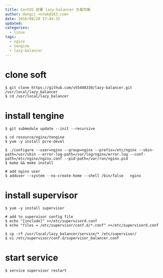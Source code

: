 ```yaml
---
title: CentOS 部署 lazy-balancer 负载均衡　
author: dongcj <ntwk@163.com>
date: 2016/08/28 17:44:33
updated:
categories:
  - linux
tags:
  - nginx
  - tengine
  - lazy-balancer
---
```


# clone soft
    $ git clone https://github.com/v55448330/lazy-balancer.git /usr/local/lazy_balancer
    $ cd /usr/local/lazy_balancer

# install tengine
    $ git submodule update --init --recursive

    $ cd resource/nginx/tengine
    $ yum -y install pcre-devel

    $ ./configure --user=nginx --group=nginx --prefix=/etc/nginx --sbin-path=/usr/sbin --error-log-path=/var/log/nginx/error.log --conf-path=/etc/nginx/nginx.conf --pid-path=/var/run/nginx.pid
    $ make && make install

    # add nginx user
    $ adduser --system --no-create-home --shell /bin/false   nginx

# install supervisor
    $ yum -y install supervisor

    # add to supervisor config file
    $ echo "[include]" >>/etc/supervisord.conf
    $ echo "files = /etc/supervisor/conf.d/*.conf" >>/etc/supervisord.conf

    $ cp -rf /usr/local/lazy_balancer/service/* /etc/supervisor/
    $ vi /etc/supervisor/conf.d/supervisor_balancer.conf

# start service
    $ service supervisor restart

